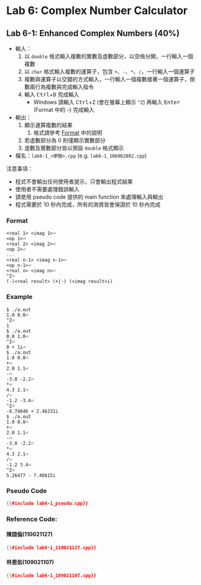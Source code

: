 # Lab 6: Complex Number Calculator

## Lab 6-1: Enhanced Complex Numbers (40%)

* 輸入：
  1. 以 `double` 格式輸入複數的實數及虛數部分，以空格分開，一行輸入一個複數
  2. 以 `char` 格式輸入複數的運算子，包含 `+`、`-`、`*`、`/`，一行輸入一個運算子
  3. 複數與運算子以交錯的方式輸入，一行輸入一個複數接著一個運算子，倒數兩行為複數與完成輸入指令
  4. 輸入 <kbd>Ctrl</kbd>+<kbd>D</kbd> 完成輸入
     * Windows 請輸入 <kbd>Ctrl</kbd>+<kbd>Z</kbd> (會在螢幕上顯示 `^Z`) 再輸入 <kbd>Enter</kbd> (Format 中的 `⏎`) 完成輸入
* 輸出：
  1. 顯示運算複數的結果
     1. 格式請參考 [Format](#format) 中的說明
  2. 若虛數部分為 0 則僅顯示實數部分
  3. 虛數及實數部分皆以預設 `double` 格式顯示
* 檔名：`lab6-1_<學號>.cpp` (e.g. `lab6-1_106062802.cpp`)

注意事項：
* 程式不會輸出任何使用者提示，只會輸出程式結果
* 使用者不需要處理錯誤輸入
* 請使用 pseudo code 提供的 main function 來處理輸入與輸出
* 程式需要於 10 秒內完成，所有的測資皆會保證於 10 秒內完成

### Format

``` text
<real 1> <imag 1>⏎
<op 1>⏎
<real 2> <imag 2>⏎
<op 2>⏎
...
<real n-1> <imag n-1>⏎
<op n-1>⏎
<real n> <imag n>⏎
^Z⏎
(-)<real result> (+|-) (<imag result>i)
```

### Example

```console
$ ./a.out
1.0 0.0⏎
^Z⏎
1
$ ./a.out
0.0 1.0⏎
^Z⏎
0 + 1i⏎
$ ./a.out
1.0 0.0⏎
+⏎
2.0 1.1⏎
-⏎
-3.0 -2.2⏎
*⏎
4.3 2.1⏎
/⏎
-1.2 -3.4⏎
^Z⏎
-8.74846 + 2.46231i
$ ./a.out
1.0 0.0⏎
+⏎
2.0 1.1⏎
-⏎
-3.0 -2.2⏎
*⏎
4.3 2.1⏎
/⏎
-1.2 3.4⏎
^Z⏎
5.26477 - 7.40815i
```

### Pseudo Code

```c++
{{#include lab6-1_pseudo.cpp}}
```

### Reference Code: 

#### 陳誼倫(110021127)

```c++
{{#include lab6-1_110021127.cpp}}
```

#### 林恩佑(109021107)

```c++
{{#include lab6-1_109021107.cpp}}
```